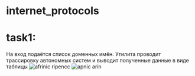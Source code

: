 # internet_protocols

# task1: 
На вход подаётся список доменных имён.
Утилита проводит трассировку автономных систем и выводит полученные данные в виде таблицы
![afrinic ripencc](https://github.com/jarungii/internet-protocols/assets/146740830/85b4f7b8-6188-4cc3-a8e6-f25abca9fb1d)
![apnic arin](https://github.com/jarungii/internet-protocols/assets/146740830/e04ecdbb-404b-47cb-bd12-c0d763ca047b)
